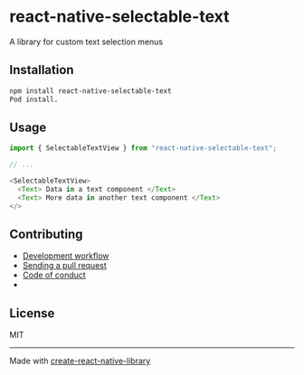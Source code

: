 # react-native-selectable-text

A library for custom text selection menus

## Installation


```sh
npm install react-native-selectable-text
Pod install.
```


## Usage


```js
import { SelectableTextView } from "react-native-selectable-text";

// ...

<SelectableTextView>
  <Text> Data in a text component </Text>
  <Text> More data in another text component </Text>
</>
```


## Contributing

- [Development workflow](CONTRIBUTING.md#development-workflow)
- [Sending a pull request](CONTRIBUTING.md#sending-a-pull-request)
- [Code of conduct](CODE_OF_CONDUCT.md)
- 

## License

MIT

---

Made with [create-react-native-library](https://github.com/callstack/react-native-builder-bob)
